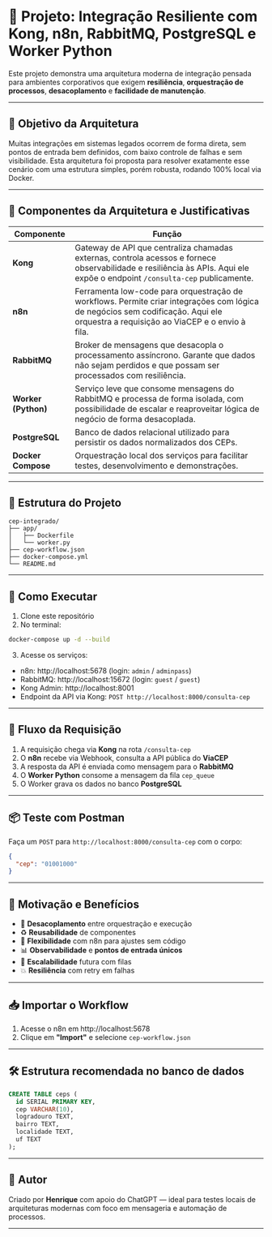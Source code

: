 # 🚀 Projeto: Integração Resiliente com Kong, n8n, RabbitMQ, PostgreSQL e Worker Python

Este projeto demonstra uma arquitetura moderna de integração pensada para ambientes corporativos que exigem **resiliência**, **orquestração de processos**, **desacoplamento** e **facilidade de manutenção**.

---

## 🎯 Objetivo da Arquitetura

Muitas integrações em sistemas legados ocorrem de forma direta, sem pontos de entrada bem definidos, com baixo controle de falhas e sem visibilidade. Esta arquitetura foi proposta para resolver exatamente esse cenário com uma estrutura simples, porém robusta, rodando 100% local via Docker.

---

## 🧱 Componentes da Arquitetura e Justificativas

| Componente   | Função                                                                 |
|--------------|------------------------------------------------------------------------|
| **Kong**     | Gateway de API que centraliza chamadas externas, controla acessos e fornece observabilidade e resiliência às APIs. Aqui ele expõe o endpoint `/consulta-cep` publicamente. |
| **n8n**      | Ferramenta low-code para orquestração de workflows. Permite criar integrações com lógica de negócios sem codificação. Aqui ele orquestra a requisição ao ViaCEP e o envio à fila. |
| **RabbitMQ** | Broker de mensagens que desacopla o processamento assíncrono. Garante que dados não sejam perdidos e que possam ser processados com resiliência. |
| **Worker (Python)** | Serviço leve que consome mensagens do RabbitMQ e processa de forma isolada, com possibilidade de escalar e reaproveitar lógica de negócio de forma desacoplada. |
| **PostgreSQL** | Banco de dados relacional utilizado para persistir os dados normalizados dos CEPs. |
| **Docker Compose** | Orquestração local dos serviços para facilitar testes, desenvolvimento e demonstrações. |

---

## 📁 Estrutura do Projeto

```
cep-integrado/
├── app/
│   ├── Dockerfile
│   └── worker.py
├── cep-workflow.json
├── docker-compose.yml
└── README.md
```

---

## 🚀 Como Executar

1. Clone este repositório
2. No terminal:

```bash
docker-compose up -d --build
```

3. Acesse os serviços:

- n8n: http://localhost:5678 (login: `admin` / `adminpass`)
- RabbitMQ: http://localhost:15672 (login: `guest` / `guest`)
- Kong Admin: http://localhost:8001
- Endpoint da API via Kong: `POST http://localhost:8000/consulta-cep`

---

## 🔁 Fluxo da Requisição

1. A requisição chega via **Kong** na rota `/consulta-cep`
2. O **n8n** recebe via Webhook, consulta a API pública do **ViaCEP**
3. A resposta da API é enviada como mensagem para o **RabbitMQ**
4. O **Worker Python** consome a mensagem da fila `cep_queue`
5. O Worker grava os dados no banco **PostgreSQL**

---

## 📦 Teste com Postman

Faça um `POST` para `http://localhost:8000/consulta-cep` com o corpo:

```json
{
  "cep": "01001000"
}
```

---

## 🧠 Motivação e Benefícios

- 🔗 **Desacoplamento** entre orquestração e execução
- ♻️ **Reusabilidade** de componentes
- 🧩 **Flexibilidade** com n8n para ajustes sem código
- 📊 **Observabilidade** e **pontos de entrada únicos**
- 🔁 **Escalabilidade** futura com filas
- 💥 **Resiliência** com retry em falhas

---

## 📥 Importar o Workflow

1. Acesse o n8n em http://localhost:5678
2. Clique em **"Import"** e selecione `cep-workflow.json`

---

## 🛠 Estrutura recomendada no banco de dados

```sql
CREATE TABLE ceps (
  id SERIAL PRIMARY KEY,
  cep VARCHAR(10),
  logradouro TEXT,
  bairro TEXT,
  localidade TEXT,
  uf TEXT
);
```

---

## 🙌 Autor

Criado por **Henrique** com apoio do ChatGPT — ideal para testes locais de arquiteturas modernas com foco em mensageria e automação de processos.

---